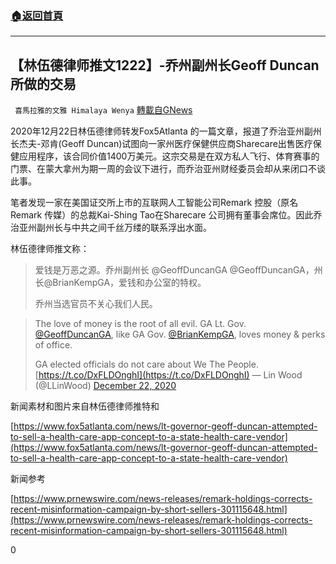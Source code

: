###  [:house:返回首頁](https://github.com/ourhimalayas/txt)
---

## 【林伍德律师推文1222】-乔州副州长Geoff Duncan 所做的交易
` 喜馬拉雅的文雅 Himalaya Wenya` [轉載自GNews](https://gnews.org/zh-hans/676173/)

2020年12月22日林伍德律师转发Fox5Atlanta 的一篇文章，报道了乔治亚州副州长杰夫-邓肯(Geoff Duncan)试图向一家州医疗保健供应商Sharecare出售医疗保健应用程序，该合同价值1400万美元。这宗交易是在双方私人飞行、体育赛事的门票、在蒙大拿州为期一周的会议下进行，而乔治亚州财经委员会却从来闭口不谈此事。

笔者发现一家在美国证交所上市的互联网人工智能公司Remark 控股（原名Remark 传媒）的总裁Kai-Shing Tao在Sharecare 公司拥有董事会席位。因此乔治亚州副州长与中共之间千丝万缕的联系浮出水面。

林伍德律师推文称：


> 爱钱是万恶之源。乔州副州长 @GeoffDuncanGA @GeoffDuncanGA，州长@BrianKempGA，爱钱和办公室的特权。
> 
> 乔州当选官员不关心我们人民。




> The love of money is the root of all evil. GA Lt. Gov. [@GeoffDuncanGA](https://twitter.com/GeoffDuncanGA?ref_src=twsrc%5Etfw), like GA Gov. [@BrianKempGA](https://twitter.com/BrianKempGA?ref_src=twsrc%5Etfw), loves money & perks of office.
> 
> GA elected officials do not care about We The People.[https://t.co/DxFLDOnghI](https://t.co/DxFLDOnghI)
> — Lin Wood (@LLinWood) [December 22, 2020](https://twitter.com/LLinWood/status/1341398165459746822?ref_src=twsrc%5Etfw)



新闻素材和图片来自林伍德律师推特和

[https://www.fox5atlanta.com/news/lt-governor-geoff-duncan-attempted-to-sell-a-health-care-app-concept-to-a-state-health-care-vendor](https://www.fox5atlanta.com/news/lt-governor-geoff-duncan-attempted-to-sell-a-health-care-app-concept-to-a-state-health-care-vendor)

新闻参考

[https://www.prnewswire.com/news-releases/remark-holdings-corrects-recent-misinformation-campaign-by-short-sellers-301115648.html](https://www.prnewswire.com/news-releases/remark-holdings-corrects-recent-misinformation-campaign-by-short-sellers-301115648.html)



0
